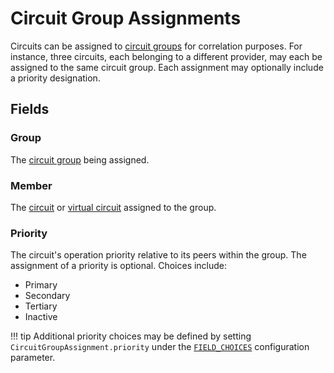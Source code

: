 # Circuit Group Assignments

Circuits can be assigned to [circuit groups](./circuitgroup.md) for correlation purposes. For instance, three circuits, each belonging to a different provider, may each be assigned to the same circuit group. Each assignment may optionally include a priority designation.

## Fields

### Group

The [circuit group](./circuitgroup.md) being assigned.

### Member

The [circuit](./circuit.md) or [virtual circuit](./virtualcircuit.md) assigned to the group.

### Priority

The circuit's operation priority relative to its peers within the group. The assignment of a priority is optional. Choices include:

* Primary
* Secondary
* Tertiary
* Inactive

!!! tip
    Additional priority choices may be defined by setting `CircuitGroupAssignment.priority` under the [`FIELD_CHOICES`](../../configuration/data-validation.md#field_choices) configuration parameter.
